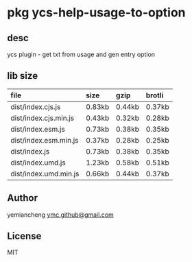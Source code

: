 # pkg ycs-help-usage-to-option

## desc
ycs plugin - get txt from usage and gen entry option

## lib size  
file | size | gzip | brotli
:---- | :---- | :---- | :----
dist/index.cjs.js | 0.83kb | 0.44kb | 0.37kb
dist/index.cjs.min.js | 0.43kb | 0.32kb | 0.28kb
dist/index.esm.js | 0.73kb | 0.38kb | 0.35kb
dist/index.esm.min.js | 0.37kb | 0.28kb | 0.25kb
dist/index.js | 0.73kb | 0.38kb | 0.35kb
dist/index.umd.js | 1.23kb | 0.58kb | 0.51kb
dist/index.umd.min.js | 0.66kb | 0.44kb | 0.37kb

## Author
yemiancheng <ymc.github@gmail.com>

## License
MIT